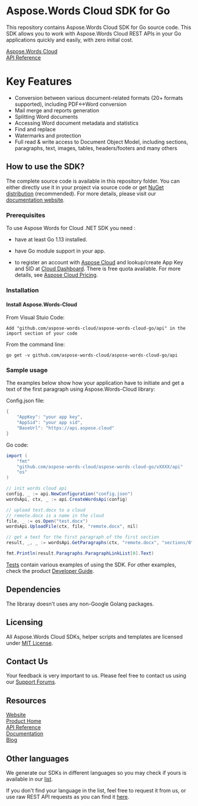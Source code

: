 # Aspose.Words Cloud SDK for Go
This repository contains Aspose.Words Cloud SDK for Go source code. This SDK allows you to work with Aspose.Words Cloud REST APIs in your Go applications quickly and easily, with zero initial cost.

[Aspose.Words Cloud](https://products.aspose.cloud/words/family "Aspose.Words Cloud")  
[API Reference](https://apireference.aspose.cloud/words/)  

# Key Features
* Conversion between various document-related formats (20+ formats supported), including PDF<->Word conversion
* Mail merge and reports generation 
* Splitting Word documents
* Accessing Word document metadata and statistics
* Find and replace
* Watermarks and protection
* Full read & write access to Document Object Model, including sections, paragraphs, text, images, tables, headers/footers and many others

## How to use the SDK?

The complete source code is available in this repository folder. You can either directly use it in your project via source code or get [NuGet distribution](https://www.nuget.org/packages/Aspose.Words-Cloud/) (recommended). For more details, please visit our [documentation website](https://docs.aspose.cloud/display/wordscloud/Available+SDKs#AvailableSDKs-Go).

### Prerequisites

To use Aspose Words for Cloud .NET SDK you need :
- have at least Go 1.13 installed.
- have Go module support in your app.

- to register an account with [Aspose Cloud](https://www.aspose.cloud/) and lookup/create App Key and SID at [Cloud Dashboard](https://dashboard.aspose.cloud/#/apps). There is free quota available. For more details, see [Aspose Cloud Pricing](https://purchase.aspose.cloud/pricing).

### Installation

#### Install Aspose.Words-Cloud

From Visual Stuio Code:

	Add "github.com/aspose-words-cloud/aspose-words-cloud-go/api" in the import section of your code

From the command line:

	go get -v github.com/aspose-words-cloud/aspose-words-cloud-go/api

### Sample usage

The examples below show how your application have to initiate and get a text of the first paragraph using Aspose.Words-Cloud library:

Config.json file:
```csharp
{
	"AppKey": "your app key",
	"AppSid": "your app sid",
	"BaseUrl": "https://api.aspose.cloud"
} 
```
Go code:

```csharp
import (
	"fmt"
	"github.com/aspose-words-cloud/aspose-words-cloud-go/vXXXX/api"
	"os"
)

// init words cloud api
config, _ := api.NewConfiguration("config.json")
wordsApi, ctx, _ := api.CreateWordsApi(config)

// upload test.docx to a cloud
// remote.docx is a name in the cloud
file, _ := os.Open("test.docx")
wordsApi.UploadFile(ctx, file, "remote.docx", nil)

// get a text for the first paragraph of the first section
result, _, _ := wordsApi.GetParagraphs(ctx, "remote.docx", "sections/0", nil)

fmt.Println(result.Paragraphs.ParagraphLinkList[0].Text)
```

[Tests](Aspose.Words.Cloud.Sdk.Tests) contain various examples of using the SDK.  For other examples, check the product [Developer Guide](https://docs.aspose.cloud/display/wordscloud/Developer+Guide).

## Dependencies
The libraray doesn't uses any non-Google Golang packages.

## Licensing
 
All Aspose.Words Cloud SDKs, helper scripts and templates are licensed under [MIT License](https://github.com/aspose-words-cloud/aspose-words-cloud-go/blob/master/License/LICENSE). 

## Contact Us
Your feedback is very important to us. Please feel free to contact us using our [Support Forums](https://forum.aspose.cloud/c/words).

## Resources
 
[Website](https://www.aspose.cloud/)  
[Product Home](https://products.aspose.cloud/words/family)  
[API Reference](https://apireference.aspose.cloud/words/)  
[Documentation](https://docs.aspose.cloud/display/wordscloud/Home)  
[Blog](https://blog.aspose.cloud/category/words/)  
 
## Other languages
We generate our SDKs in different languages so you may check if yours is available in our [list](https://github.com/aspose-words-cloud).
 
If you don't find your language in the list, feel free to request it from us, or use raw REST API requests as you can find it [here](https://products.aspose.cloud/words/curl).
